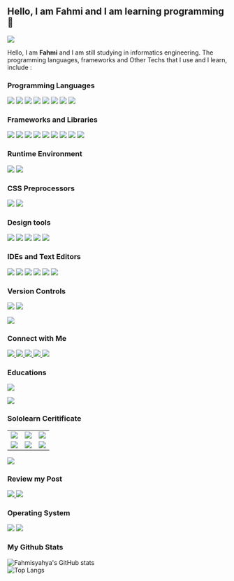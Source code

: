 ## Hello, I am Fahmi and I am learning programming 👋
<img src="https://bn1303files.storage.live.com/y4mn3xl2nxf5hgFmP2lXJiz7kGhWg7ddIT_CHEyjamn_X0YcbrZTj4YEToBADHCsAOAa4-Kz34wuU7gm9GHhh_IikybmrC2a9V9O4uTXxBu_QfjKzMlw2pkqkfg4YdL1T5LXsjc3wy_cfyeMC7eHCtLFa8faZASMoPvV1CO8MFbtw9B8oiux9JqZzz_JF9oa7Gt?width=1024&height=341&cropmode=none">
<p>
  Hello, I am <b>Fahmi</b> and I am still studying in informatics engineering. The programming languages, frameworks and Other Techs that I use and I learn, include : 
  <h3>Programming Languages</h3>
  <p>
    <img src="https://img.shields.io/badge/Java-ED8B00?style=for-the-badge&logo=java&logoColor=white">
    <img src="https://img.shields.io/badge/PHP-777BB4?style=for-the-badge&logo=php&logoColor=white">
    <img src="https://img.shields.io/badge/HTML5-E34F26?style=for-the-badge&logo=html5&logoColor=white">
    <img src="https://img.shields.io/badge/CSS-239120?&style=for-the-badge&logo=css3&logoColor=white">
    <img src="https://img.shields.io/badge/JavaScript-F7DF1E?style=for-the-badge&logo=javascript&logoColor=black">
    <img src="https://img.shields.io/badge/MySQL-00000F?style=for-the-badge&logo=mysql&logoColor=white">
    <img src="https://img.shields.io/badge/ruby-%23CC342D.svg?style=for-the-badge&logo=ruby&logoColor=white">
    <img src="https://img.shields.io/badge/python-3670A0?style=for-the-badge&logo=python&logoColor=ffdd54">
  </p>
 
  <h3>Frameworks and Libraries</h3>
  <p>
    <img src="https://img.shields.io/badge/React-20232A?style=for-the-badge&logo=react&logoColor=61DAFB">
    <img src="https://img.shields.io/badge/React_Router-CA4245?style=for-the-badge&logo=react-router&logoColor=white">
    <img src="https://img.shields.io/badge/Bootstrap-563D7C?style=for-the-badge&logo=bootstrap&logoColor=white">
    <img src="https://img.shields.io/badge/jQuery-0769AD?style=for-the-badge&logo=jquery&logoColor=white">
    <img src="https://img.shields.io/badge/CodeIgniter-%23EF4223.svg?style=for-the-badge&logo=codeIgniter&logoColor=white">
    <img src="https://img.shields.io/badge/express.js-%23404d59.svg?style=for-the-badge&logo=express&logoColor=%2361DAFB">
    <img src="https://img.shields.io/badge/GULP-%23CF4647.svg?style=for-the-badge&logo=gulp&logoColor=white">
    <img src="https://img.shields.io/badge/laravel-%23FF2D20.svg?style=for-the-badge&logo=laravel&logoColor=white">
    <img src="https://img.shields.io/badge/Next-black?style=for-the-badge&logo=next.js&logoColor=white">
  </p>
  
  <h3>Runtime Environment</h3>
  <p>
    <img src="https://img.shields.io/badge/Node.js-43853D?style=for-the-badge&logo=node.js&logoColor=white">
    <img src="https://img.shields.io/badge/NPM-%23000000.svg?style=for-the-badge&logo=npm&logoColor=white">
  </p>
  
  <h3>CSS Preprocessors</h3>
  <p>
    <img src="https://img.shields.io/badge/SASS-hotpink.svg?style=for-the-badge&logo=SASS&logoColor=white">
    <img src="https://img.shields.io/badge/stylus-%23ff6347.svg?style=for-the-badge&logo=stylus&logoColor=white">
  </p>
  
  <h3>Design tools</h3>
  <p>
    <img src="https://img.shields.io/badge/Canva-%2300C4CC.svg?style=for-the-badge&logo=Canva&logoColor=white">
    <img src="https://img.shields.io/badge/figma-%23F24E1E.svg?style=for-the-badge&logo=figma&logoColor=white">
    <img src="https://img.shields.io/badge/Framer-black?style=for-the-badge&logo=framer&logoColor=blue">
    <img src="https://img.shields.io/badge/Gimp-657D8B?style=for-the-badge&logo=gimp&logoColor=FFFFFF">
    <img src="https://img.shields.io/badge/Inkscape-e0e0e0?style=for-the-badge&logo=inkscape&logoColor=080A13">
  </p>
  
  <h3>IDEs and Text Editors</h3>
  <p>
    <img src="https://img.shields.io/badge/CodePen-white?style=for-the-badge&logo=codepen&logoColor=black">
    <img src="https://img.shields.io/badge/Codesandbox-040404?style=for-the-badge&logo=codesandbox&logoColor=DBDBDB">
    <img src="https://img.shields.io/badge/IntelliJIDEA-000000.svg?style=for-the-badge&logo=intellij-idea&logoColor=white">
    <img src="https://img.shields.io/badge/NetBeansIDE-1B6AC6.svg?style=for-the-badge&logo=apache-netbeans-ide&logoColor=white">
    <img src="https://img.shields.io/badge/VIM-%2311AB00.svg?style=for-the-badge&logo=vim&logoColor=white">
    <img src="https://img.shields.io/badge/Visual%20Studio%20Code-0078d7.svg?style=for-the-badge&logo=visual-studio-code&logoColor=white">
  </p>
  
  <h3>Version Controls</h3>
  <p>
    <img src="https://img.shields.io/badge/Visual%20Studio%20Code-0078d7.svg?style=for-the-badge&logo=visual-studio-code&logoColor=white">
    <img src="https://img.shields.io/badge/github-%23121011.svg?style=for-the-badge&logo=github&logoColor=white">
  </p>
</p>

<img src="https://bn1303files.storage.live.com/y4m8aJaOroLrwcc5c-IxRSVvpb60x_7oLW_kb-O_oFU2e5QpVAuswknfJ6KiI9tAMxXt8yhJxj0Vv5QwzkqCVze3nh6aSC9682G7iVSG63yCOSCPfna_01c_qz7pD1C828epoSf-GtyBkjb4w_Ma-RGqXTAcjZ4yuQ3pEEnuc2LIB39CDkqqrFtgHATi5zJOUKY?width=3000&height=8&cropmode=none">

### Connect with Me
<a href="https://facebook.com/Fahmisyahya1" target="_blank">
  <img src="https://img.shields.io/badge/Facebook-1877F2?style=for-the-badge&logo=facebook&logoColor=white">
</a>
<a href="https://twitter.com/fahmisyahya666" target="_blank">
  <img src="https://img.shields.io/badge/Twitter-1DA1F2?style=for-the-badge&logo=twitter&logoColor=white">
</a>
<a href="https://twitter.com/Fahmisyahya" target="_blank">
<!--   <img src="https://img.shields.io/badge/Instagram-E4405F?style=for-the-badge&logo=instagram&logoColor=white"> -->
  <img src="https://img.shields.io/badge/Fahmisyahya1-%23E4405F.svg?style=for-the-badge&logo=Instagram&logoColor=white">
</a>
<a href="https://www.tiktok.com/@fahmisyahya_?lang=en" target="_blank">
  <img src="https://img.shields.io/badge/@fahmisyahya_-%23000000.svg?style=for-the-badge&logo=TikTok&logoColor=white">
</a>

<img src="https://bn1303files.storage.live.com/y4m8aJaOroLrwcc5c-IxRSVvpb60x_7oLW_kb-O_oFU2e5QpVAuswknfJ6KiI9tAMxXt8yhJxj0Vv5QwzkqCVze3nh6aSC9682G7iVSG63yCOSCPfna_01c_qz7pD1C828epoSf-GtyBkjb4w_Ma-RGqXTAcjZ4yuQ3pEEnuc2LIB39CDkqqrFtgHATi5zJOUKY?width=3000&height=8&cropmode=none">

### Educations

<p>
  <a href="https://www.freecodecamp.org/fahmisyahya" target="_blank">
    <img src="https://img.shields.io/badge/Freecodecamp-%23123.svg?&style=for-the-badge&logo=freecodecamp&logoColor=green">
  </a>
</p>

<img src="https://bn1303files.storage.live.com/y4m8aJaOroLrwcc5c-IxRSVvpb60x_7oLW_kb-O_oFU2e5QpVAuswknfJ6KiI9tAMxXt8yhJxj0Vv5QwzkqCVze3nh6aSC9682G7iVSG63yCOSCPfna_01c_qz7pD1C828epoSf-GtyBkjb4w_Ma-RGqXTAcjZ4yuQ3pEEnuc2LIB39CDkqqrFtgHATi5zJOUKY?width=3000&height=8&cropmode=none">

### Sololearn Ceritificate

<table>
  <tr>
    <td><img src="https://www.sololearn.com/Certificate/1014-404343/jpg"></td>
    <td><img src="https://www.sololearn.com/Certificate/1023-404343/jpg"></td>
    <td><img src="https://www.sololearn.com/certificates/course/en/404343/1068/landscape/png"></td>
  </tr>
  <tr>
    <td><img src="https://www.sololearn.com/Certificate/1059-404343/jpg"></td>
    <td><img src="https://www.sololearn.com/Certificate/1082-404343/jpg"></td>
    <td><img src="https://www.sololearn.com/Certificate/1081-404343/jpg"></td>
  </tr>
</table>

<img src="https://bn1303files.storage.live.com/y4m8aJaOroLrwcc5c-IxRSVvpb60x_7oLW_kb-O_oFU2e5QpVAuswknfJ6KiI9tAMxXt8yhJxj0Vv5QwzkqCVze3nh6aSC9682G7iVSG63yCOSCPfna_01c_qz7pD1C828epoSf-GtyBkjb4w_Ma-RGqXTAcjZ4yuQ3pEEnuc2LIB39CDkqqrFtgHATi5zJOUKY?width=3000&height=8&cropmode=none">

### Review my Post
<a href="https://fahmisyahya.hashnode.dev/" target="_blank">
  <img src="https://img.shields.io/badge/Hashnode-2962FF?style=for-the-badge&logo=hashnode&logoColor=white">
</a>

<img src="https://bn1303files.storage.live.com/y4m8aJaOroLrwcc5c-IxRSVvpb60x_7oLW_kb-O_oFU2e5QpVAuswknfJ6KiI9tAMxXt8yhJxj0Vv5QwzkqCVze3nh6aSC9682G7iVSG63yCOSCPfna_01c_qz7pD1C828epoSf-GtyBkjb4w_Ma-RGqXTAcjZ4yuQ3pEEnuc2LIB39CDkqqrFtgHATi5zJOUKY?width=3000&height=8&cropmode=none">

### Operating System
<img src="https://img.shields.io/badge/Ubuntu-E95420?style=for-the-badge&logo=ubuntu&logoColor=white">

<img src="https://bn1303files.storage.live.com/y4m8aJaOroLrwcc5c-IxRSVvpb60x_7oLW_kb-O_oFU2e5QpVAuswknfJ6KiI9tAMxXt8yhJxj0Vv5QwzkqCVze3nh6aSC9682G7iVSG63yCOSCPfna_01c_qz7pD1C828epoSf-GtyBkjb4w_Ma-RGqXTAcjZ4yuQ3pEEnuc2LIB39CDkqqrFtgHATi5zJOUKY?width=3000&height=8&cropmode=none">


### My Github Stats
![Fahmisyahya's GitHub stats](https://github-readme-stats.vercel.app/api?username=Fahmisyahya&show_icons=true)
<br>
![Top Langs](https://github-readme-stats.vercel.app/api/top-langs/?username=Fahmisyahya&layout=compact)

